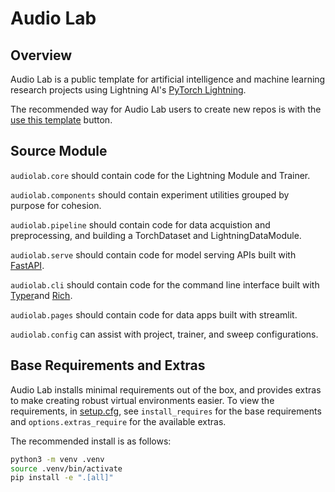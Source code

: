 # Audio Lab

## Overview

Audio Lab is a public template for artificial intelligence and machine learning research projects using Lightning AI's [PyTorch Lightning](https://lightning.ai/docs/pytorch/latest/).

The recommended way for Audio Lab users to create new repos is with the [use this template](https://docs.github.com/en/repositories/creating-and-managing-repositories/creating-a-repository-from-a-template) button.

## Source Module

`audiolab.core` should contain code for the Lightning Module and Trainer.

`audiolab.components` should contain experiment utilities grouped by purpose for cohesion.

`audiolab.pipeline` should contain code for data acquistion and preprocessing, and building a TorchDataset and LightningDataModule.

`audiolab.serve` should contain code for model serving APIs built with [FastAPI](https://fastapi.tiangolo.com/project-generation/#machine-learning-models-with-spacy-and-fastapi).

`audiolab.cli` should contain code for the command line interface built with [Typer](https://typer.tiangolo.com/)and [Rich](https://rich.readthedocs.io/en/stable/).

`audiolab.pages` should contain code for data apps built with streamlit.

`audiolab.config` can assist with project, trainer, and sweep configurations.

## Base Requirements and Extras

Audio Lab installs minimal requirements out of the box, and provides extras to make creating robust virtual environments easier. To view the requirements, in [setup.cfg](setup.cfg), see `install_requires` for the base requirements and `options.extras_require` for the available extras.

The recommended install is as follows:

```sh
python3 -m venv .venv
source .venv/bin/activate
pip install -e ".[all]"
```
